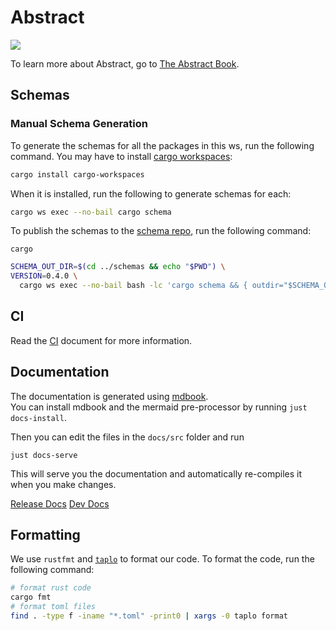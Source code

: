 # Abstract 

<a href="https://codecov.io/gh/AbstractSDK/contracts" > 
 <img src="https://codecov.io/gh/AbstractSDK/contracts/branch/main/graph/badge.svg?token=FOIDUFYSCY"/> 
 </a>

To learn more about Abstract, go to [The Abstract Book](https://docs.abstract.money/).

## Schemas

### Manual Schema Generation

To generate the schemas for all the packages in this ws, run the following command. You may have to install [cargo
workspaces](https://github.com/pksunkara/cargo-workspaces):

```bash
cargo install cargo-workspaces
```

When it is installed, run the following to generate schemas for each:

```bash
cargo ws exec --no-bail cargo schema
```

To publish the schemas to the [schema repo](https://github.com/AbstractSDK/schemas), run the following command:

```shell
cargo 
```

```bash
SCHEMA_OUT_DIR=$(cd ../schemas && echo "$PWD") \
VERSION=0.4.0 \
  cargo ws exec --no-bail bash -lc 'cargo schema && { outdir="$SCHEMA_OUT_DIR/abstract/${PWD##*/}/$VERSION"; echo $outdir; mkdir -p "$outdir"; cp -a "schema/." "$outdir"; }'
  ```

## CI

Read the [CI](./CI.md) document for more information.

## Documentation

The documentation is generated using [mdbook](https://rust-lang.github.io/mdBook/index.html).  
You can install mdbook and the mermaid pre-processor by running `just docs-install`.

Then you can edit the files in the `docs/src` folder and run

```shell
just docs-serve
```

This will serve you the documentation and automatically re-compiles it when you make changes.

[Release Docs](https://docs.abstract.money)
[Dev Docs](https://dev-docs.abstract.money)

## Formatting

We use `rustfmt` and [`taplo`](https://taplo.tamasfe.dev/cli/introduction.html) to format our code. To format the code, run the following command:

```bash
# format rust code
cargo fmt
# format toml files
find . -type f -iname "*.toml" -print0 | xargs -0 taplo format
```
